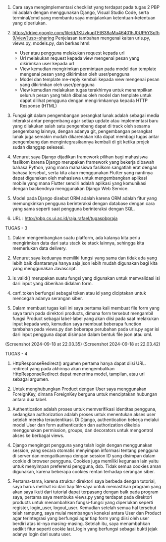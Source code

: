 1. Cara saya mengimplementasi checklist yang terdapat pada tugas 2 PBP ini adalah dengan menggunakan Django, Visual Studio Code, serta terminal/cmd yang membantu saya menjalankan ketentuan-ketentuan yang diperlukan.

2. https://drive.google.com/file/d/1KUvkupTEtB38aMu46401hJ0UPhYSpfh9/view?usp=sharing 
Penjelasan tambahan mengenai kaitan urls.py, views.py, models.py, dan berkas html:
    - User atau pengguna melakukan request kepada url
    - Url melakukan request kepada view mengenai pesan yang dikirimkan user kepada url
    - View kemudian mengirimkan permintaan pada model dan template mengenai pesan yang dikirimkan oleh user/pengguna
    - Model dan template me-reply kembali kepada view mengenai pesan yang dikirimkan oleh user/pengguna
    - View kemudian melakukan tugas terakhirnya untuk menampilkan seluruh pesan yang telah dibalas oleh model dan template untuk dapat dilihat pengguna dengan mengirimkannya kepada HTTP Response (HTML)

3. Fungsi git dalam pengembangan perangkat lunak adalah sebagai media interaksi antar pengembang agar setiap update atau implementasi baru yang dilakukan salah satu pengembang dapat di track oleh sesama pengembang lainnya, dengan adanya git, pengembangan perangkat lunak juga semakin mudah dikarenakan kita dapat membagi tugas antar pengembang dan mengintegrasikannya kembali di git ketika projek sudah dianggap seleseai.

4. Menurut saya Django dijadikan framework pilihan bagi mahasiswa fasilkom karena Django merupakan framework yang bekerja dibawah bahasa Python, yang mana mahasiswa fasilkom sangatlah erat dengan bahasa tersebut, serta kita akan menggunakan Flutter yang nantinya dapat digunakan oleh mahasiswa untuk mengembangkan aplikasi mobile yang mana Flutter sendiri adalah aplikasi yang komunikasi dengan backendnya menggunakan Django Web Service.

5. Model pada Django disebut ORM adalah karena ORM adalah fitur yang memungkinkan pengguna berinteraksi dengan database dengan cara yang sama seperti saat pengguna berinteraksi dengan SQL.

6. URL : http://pbp.cs.ui.ac.id/raja.rafael/tugaspbpraja

TUGAS - 3

1. Dalam mengembangkan suatu platform, ada kalanya kita perlu mengirimkan data dari satu stack ke stack lainnya, sehingga kita memerlukan data delivery.

2. Menurut saya keduanya memiliki fungsi yang sama dan tidak ada yang lebih baik diantaranya hanya saja json lebih mudah digunakan bagi kita yang menggunakan Javascript.

3. is_valid() merupakan suatu fungsi yang digunakan untuk memvalidasi isi dari input yang diberikan didalam form.

4. csrf_token berfungsi sebagai token atau id yang diciptakan untuk mencegah adanya serangan siber.

5. Dalam membuat tugas kali ini saya pertama kali membuat file form yang saya taruh pada direktori products, dimana form tersebut mengambil fungsi Product sebagai label-label yang akan diisi pada saat melakukan input kepada web, kemudian saya membuat beberapa function tambahan pada views.py dan beberapa perubahan pada urls.py agar isi dari input pengguna dapat disimpan dalam bentuk file json atau xml.

(Screenshot 2024-09-18 at 22.03.35)
(Screenshot 2024-09-18 at 22.03.42)

TUGAS - 4

1. HttpResponseRedirect() argumen pertama hanya dapat diisi URL. redirect yang pada akhirnya akan mengembalikan HttpResponseRedirect dapat menerima model, tampilan, atau url sebagai argumen.

2. Untuk menghubungkan Product dengan User saya menggunakan ForeignKey, dimana ForeignKey berguna untuk menciptakan hubungan antara dua tabel.

3. Authentication adalah proses untuk memverifikasi identitas pengguna, sedangkan authorization adalah proses untuk menentukan akses user setelah mereka terautentikasi. Di Django, authentication bekerja melalui model User dan form authentication dan authorization dikelola menggunakan permission, groups, dan decorators untuk mengontrol akses ke berbagai views.

4. Django mengingat pengguna yang telah login dengan menggunakan session, yang secara otomatis menyimpan informasi tentang pengguna di server dan mengaitkannya dengan session ID yang disimpan dalam cookie di browser pengguna. Cookies juga memiliki kegunaan lain yaitu untuk menyimpan preferensi pengguna, dsb. Tidak semua cookies aman digunakan, karena beberapa cookies rentan terhadap serangan siber.

5. Pertama-tama, karena struktur direktori saya berbeda dengan tutorial, saya harus melihat isi dari tiap file saya untuk memastikan program yang akan saya ikuti dari tutorial dapat terpasang dengan baik pada program saya, pertama saya membuka views.py yang terdapat pada direktori products untuk menambahkan fungsi-fungsi yang diperlukan seperti register, login_user, logout_user. Kemudian setelah semua hal tersebut telah rampung, saya mulai membangun koneksi antara User dan Product agar terintegrasi yang berfungsi agar tiap form yang diisi oleh user berdiri atas id-nya masing-masing. Setelah itu, saya menambahkan sedikit fitur seperti cookie last_login yang berfungsi sebagai bukti jejak adanya login dari suatu user.